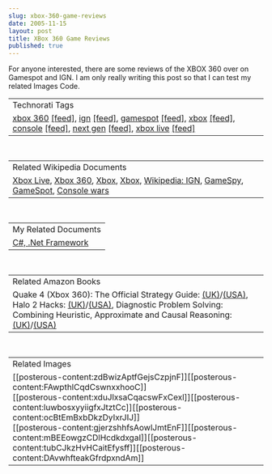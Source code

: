 ```yaml
---
slug: xbox-360-game-reviews
date: 2005-11-15
layout: post
title: XBox 360 Game Reviews
published: true
---
```

For anyone interested, there are some reviews of the XBOX 360 over on Gamespot and IGN.  I am only really writing this post so that I can test my related Images Code.<p /><table class="TechnoratiHead TagHeader">
<tr><td>Technorati Tags</td></tr>
<tr class="Technorati"><td>
<a href="http://www.technorati.com/tag/xbox%20360" class="Tag" rel="tag">xbox 360</a> <a href="http://feeds.technorati.com/feed/posts/tag/xbox%20360" class="Tag">[feed]</a>, <a href="http://www.technorati.com/tag/ign" class="Tag" rel="tag">ign</a> <a href="http://feeds.technorati.com/feed/posts/tag/ign" class="Tag">[feed]</a>, <a href="http://www.technorati.com/tag/gamespot" class="Tag" rel="tag">gamespot</a> <a href="http://feeds.technorati.com/feed/posts/tag/gamespot" class="Tag">[feed]</a>, <a href="http://www.technorati.com/tag/xbox" class="Tag" rel="tag">xbox</a> <a href="http://feeds.technorati.com/feed/posts/tag/xbox" class="Tag">[feed]</a>, <a href="http://www.technorati.com/tag/console" class="Tag" rel="tag">console</a> <a href="http://feeds.technorati.com/feed/posts/tag/console" class="Tag">[feed]</a>, <a href="http://www.technorati.com/tag/next%20gen" class="Tag" rel="tag">next gen</a> <a href="http://feeds.technorati.com/feed/posts/tag/next%20gen" class="Tag">[feed]</a>, <a href="http://www.technorati.com/tag/xbox%20live" class="Tag" rel="tag">xbox live</a> <a href="http://feeds.technorati.com/feed/posts/tag/xbox%20live" class="Tag">[feed]</a>
</td></tr>
</table><br /><table class="TechnoratiHead TagHeader">
<tr><td>Related Wikipedia Documents</td></tr>
<tr class="Technorati"><td>
<a href="http://en.wikipedia.org/wiki/Xbox_Live" class="Tag" rel="tag">Xbox Live</a>, <a href="http://en.wikipedia.org/wiki/Xbox_360" class="Tag" rel="tag">Xbox 360</a>, <a href="http://en.wikipedia.org/wiki/Xbox" class="Tag" rel="tag">Xbox</a>, <a href="http://en.wikipedia.org/wiki/X_box" class="Tag" rel="tag">Xbox</a>, <a href="http://en.wikipedia.org/wiki/IGN" class="Tag" rel="tag">Wikipedia: IGN</a>, <a href="http://en.wikipedia.org/wiki/GameSpy" class="Tag" rel="tag">GameSpy</a>, <a href="http://en.wikipedia.org/wiki/GameSpot" class="Tag" rel="tag">GameSpot</a>, <a href="http://en.wikipedia.org/wiki/Console_wars" class="Tag" rel="tag">Console wars</a>
</td></tr>
</table><br /><table class="TechnoratiHead TagHeader">
<tr><td>My Related Documents</td></tr>
<tr class="Technorati"><td><a href="http://www.kinlan.co.uk/" class="Tag" rel="tag">C#, .Net Framework</a></td></tr>
</table><br /><table class="TechnoratiHead TagHeader">
<tr><td>Related Amazon Books</td></tr>
<tr class="Technorati"><td>Quake 4 (Xbox 360): The Official Strategy Guide: <a href="http://www.amazon.co.uk/exec/obidos/redirect?tag=cnetfra-21%26link_code=xm2%26camp=2025%26creative=165953%26path=http://www.amazon.co.uk/gp/redirect.html%253fASIN=0761552626%2526tag=cnetfra-21%2526lcode=xm2%2526cID=2025%2526ccmID=165953%2526location=/o/ASIN/0761552626%25253FSubscriptionId=0CM2PVF6VAHJQKW5G782" class="Tag" rel="tag">(UK)</a>/<a href="http://www.amazon.com/exec/obidos/redirect?tag=cnetfra-20%26link_code=xm2%26camp=2025%26creative=165953%26path=http://www.amazon.com/gp/redirect.html%253fASIN=0761552626%2526tag=cnetfra-20%2526lcode=xm2%2526cID=2025%2526ccmID=165953%2526location=/o/ASIN/0761552626%25253FSubscriptionId=0CM2PVF6VAHJQKW5G782" class="Tag" rel="tag">(USA)</a>, Halo 2 Hacks: <a href="http://www.amazon.co.uk/exec/obidos/redirect?tag=cnetfra-21%26link_code=xm2%26camp=2025%26creative=165953%26path=http://www.amazon.co.uk/gp/redirect.html%253fASIN=0596100590%2526tag=cnetfra-21%2526lcode=xm2%2526cID=2025%2526ccmID=165953%2526location=/o/ASIN/0596100590%25253FSubscriptionId=0CM2PVF6VAHJQKW5G782" class="Tag" rel="tag">(UK)</a>/<a href="http://www.amazon.com/exec/obidos/redirect?tag=cnetfra-20%26link_code=xm2%26camp=2025%26creative=165953%26path=http://www.amazon.com/gp/redirect.html%253fASIN=0596100590%2526tag=cnetfra-20%2526lcode=xm2%2526cID=2025%2526ccmID=165953%2526location=/o/ASIN/0596100590%25253FSubscriptionId=0CM2PVF6VAHJQKW5G782" class="Tag" rel="tag">(USA)</a>, Diagnostic Problem Solving: Combining Heuristic, Approximate and Causal Reasoning: <a href="http://www.amazon.co.uk/exec/obidos/redirect?tag=cnetfra-21%26link_code=xm2%26camp=2025%26creative=165953%26path=http://www.amazon.co.uk/gp/redirect.html%253fASIN=0442237987%2526tag=cnetfra-21%2526lcode=xm2%2526cID=2025%2526ccmID=165953%2526location=/o/ASIN/0442237987%25253FSubscriptionId=0CM2PVF6VAHJQKW5G782" class="Tag" rel="tag">(UK)</a>/<a href="http://www.amazon.com/exec/obidos/redirect?tag=cnetfra-20%26link_code=xm2%26camp=2025%26creative=165953%26path=http://www.amazon.com/gp/redirect.html%253fASIN=0442237987%2526tag=cnetfra-20%2526lcode=xm2%2526cID=2025%2526ccmID=165953%2526location=/o/ASIN/0442237987%25253FSubscriptionId=0CM2PVF6VAHJQKW5G782" class="Tag" rel="tag">(USA)</a>
</td></tr>
</table><br /><table class="TechnoratiHead TagHeader">
<tr><td>Related Images</td></tr>
<tr class="Technorati"><td>
<span>[[posterous-content:zdBwizAptfGejsCzpjnF]]</span><span>[[posterous-content:FAwpthlCqdCswnxxhooC]]</span><br /><span>[[posterous-content:xduJlxsaCqacswFxCexl]]</span><span>[[posterous-content:luwbosxyyiigfxJtztCc]]</span><span>[[posterous-content:ocBtEmBxbDkzDyIxrJIJ]]</span><br /><span>[[posterous-content:gjerzshhfsAowlJmtEnF]]</span><span>[[posterous-content:mBEEowgzCDlHcdkdxgaI]]</span><span>[[posterous-content:tubCJkzHvHCaitEfysff]]</span><span>[[posterous-content:DAvwhfteakGfrdpxndAm]]</span>
</td></tr>
</table><br /><div class="blogger-post-footer"><img class="posterous_download_image" src="https://blogger.googleusercontent.com/tracker/8109338-113206194238254707?l=www.kinlan.co.uk%2Findex.html" height="1" alt="" width="1" /></div>

